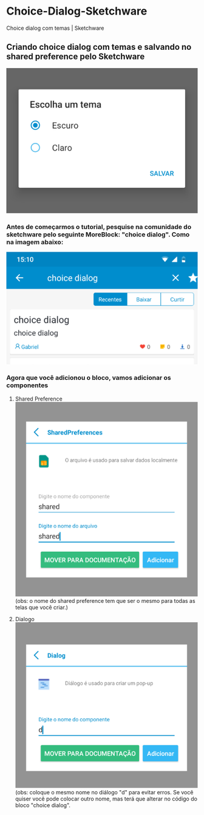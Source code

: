 # Choice-Dialog-Sketchware
Choice dialog com temas | Sketchware
## Criando choice dialog com temas e salvando no shared preference pelo Sketchware
![Print 1](https://github.com/Gabriel-True/Choice-Dialog-Sketchware/blob/main/Screenshot_20201026-172716.png)

### Antes de começarmos o tutorial, pesquise na comunidade do sketchware pelo seguinte MoreBlock: "choice dialog". Como na imagem abaixo:
![Print 2](https://github.com/Gabriel-True/Choice-Dialog-Sketchware/blob/main/Screenshot_20201026-151025.png)

### Agora que você adicionou o bloco, vamos adicionar os componentes
1. Shared Preference
![Print 3](https://github.com/Gabriel-True/Choice-Dialog-Sketchware/blob/main/Screenshot_20201026-151316.png)
(obs: o nome do shared preference tem que ser o mesmo para todas as telas que você criar.)

2. Dialogo
![Print 4](https://github.com/Gabriel-True/Choice-Dialog-Sketchware/blob/main/Screenshot_20201026-151810.png)
(obs: coloque o mesmo nome no diálogo "d" para evitar erros. Se você quiser você pode colocar outro nome, mas terá que alterar no código do bloco "choice dialog".
